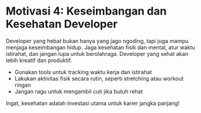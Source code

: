# Motivasi 4: Keseimbangan dan Kesehatan Developer

Developer yang hebat bukan hanya yang jago ngoding, tapi juga mampu menjaga keseimbangan hidup. Jaga kesehatan fisik dan mental, atur waktu istirahat, dan jangan lupa untuk berolahraga. Developer yang sehat akan lebih kreatif dan produktif.

- Gunakan tools untuk tracking waktu kerja dan istirahat
- Lakukan aktivitas fisik secara rutin, seperti stretching atau workout ringan
- Jangan ragu untuk mengambil cuti jika butuh rehat

Ingat, kesehatan adalah investasi utama untuk karier jangka panjang!
